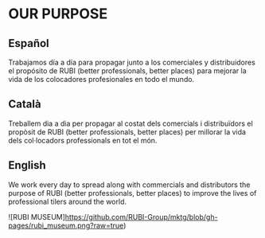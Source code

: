 # OUR PURPOSE

## Español 

Trabajamos día a día para propagar junto a los comerciales y distribuidores el propósito de RUBI (better professionals, better places) para mejorar la vida de los colocadores profesionales en todo el mundo.


## Català 

Treballem dia a dia per propagar al costat dels comercials i distribuïdors el propòsit de RUBI (better professionals, better places) per millorar la vida dels col·locadors professionals en tot el món.


## English 

We work every day to spread along with commercials and distributors the purpose of RUBI (better professionals, better places) to improve the lives of professional tilers around the world.

![RUBI MUSEUM]https://github.com/RUBI-Group/mktg/blob/gh-pages/rubi_museum.png?raw=true)

<link rel="shortcut icon" type="image/png" href="favicon.png">
